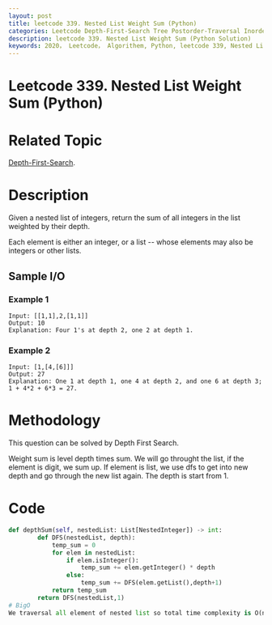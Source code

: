 ```yaml
---
layout: post
title: leetcode 339. Nested List Weight Sum (Python)
categories: Leetcode Depth-First-Search Tree Postorder-Traversal Inorder-Traversal
description: leetcode 339. Nested List Weight Sum (Python Solution)
keywords: 2020， Leetcode， Algorithem, Python, leetcode 339, Nested List Weight Sum, zhenyu, Depth-First-Search, DFS, Depth First Search, Tree, tree
---
```


# Leetcode 339. Nested List Weight Sum (Python)

# Related Topic
<a href="/categories/#Depth-First-Search" target="_blank"> Depth-First-Search</a>.

# Description

Given a nested list of integers, return the sum of all integers in the list weighted by their depth.

Each element is either an integer, or a list -- whose elements may also be integers or other lists.

## Sample I/O

### Example 1
```
Input: [[1,1],2,[1,1]]
Output: 10 
Explanation: Four 1's at depth 2, one 2 at depth 1.
```

### Example 2
```
Input: [1,[4,[6]]]
Output: 27 
Explanation: One 1 at depth 1, one 4 at depth 2, and one 6 at depth 3; 1 + 4*2 + 6*3 = 27.
```

# Methodology
This question can be solved by Depth First Search.

Weight sum is level depth times sum. We will go throught the list, if the element is digit, we sum up. If element is list, we use dfs to get into new depth and go through the new list again. The depth is start from 1.

# Code
```python
def depthSum(self, nestedList: List[NestedInteger]) -> int:      
        def DFS(nestedList, depth):
            temp_sum = 0
            for elem in nestedList:
                if elem.isInteger():
                    temp_sum += elem.getInteger() * depth
                else:
                    temp_sum += DFS(elem.getList(),depth+1)
            return temp_sum
        return DFS(nestedList,1)
# BigO
We traversal all element of nested list so total time complexity is O(n^2)
